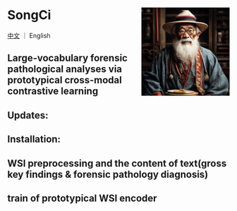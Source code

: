 SongCi <img src="docs/AI_songci.png" width="200px" align="right" />
===========
[中文](https://github.com/shenxiaochenn/SongCi/blob/master/README_CN.md) ｜ English

## Large-vocabulary forensic pathological analyses via prototypical cross-modal contrastive learning



## Updates:

## Installation:


## WSI preprocessing and the content of text(gross key findings & forensic pathology diagnosis)

##  train of prototypical WSI encoder


